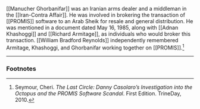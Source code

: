 [[Manucher Ghorbanifar]] was an Iranian arms dealer and a middleman in the [[Iran-Contra Affair]]. He was involved in brokering the transaction of [[PROMIS]] software to an Arab Sheik for resale and general distribution. He was mentioned in a document dated May 16, 1985, along with [[Adnan Khashoggi]] and [[Richard Armitage]], as individuals who would broker this transaction. [[William Bradford Reynolds]] independently remembered Armitage, Khashoggi, and Ghorbanifar working together on [[PROMIS]].[^1]

---
### Footnotes

[^1]: Seymour, Cheri. *The Last Circle: Danny Casolaro’s Investigation into the Octopus and the PROMIS Software Scandal*. First Edition. TrineDay, 2010.